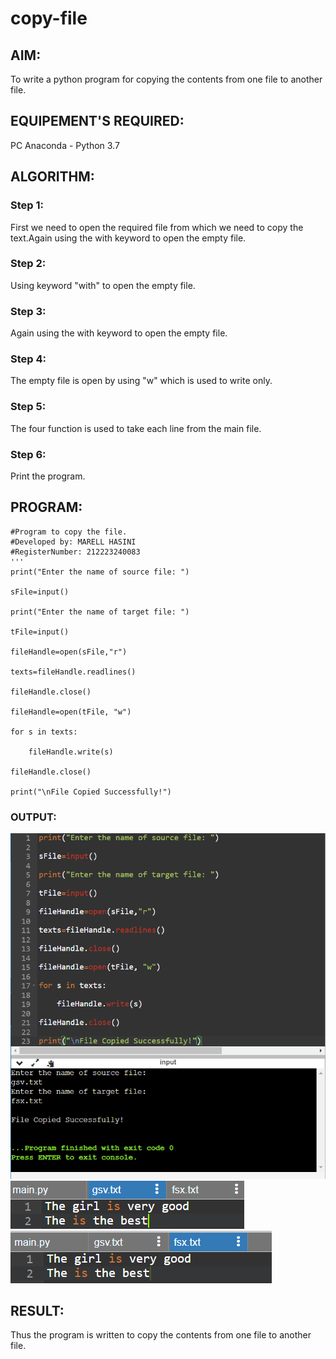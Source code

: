 # copy-file
## AIM:
To write a python program for copying the contents from one file to another file.
## EQUIPEMENT'S REQUIRED: 
PC
Anaconda - Python 3.7
## ALGORITHM: 
### Step 1:
First we need to open the required file from which we need to copy the text.Again using the with keyword to open the empty file.
### Step 2: 
 Using keyword "with" to open the empty file.
### Step 3: 
Again using the with keyword to open the empty file.
### Step 4:  
The empty file is open by using "w" which is used to write only.
### Step 5: 
The four function is used to take each line from the main file.
### Step 6: 
Print the program.
## PROGRAM:
```
#Program to copy the file.
#Developed by: MARELL HASINI
#RegisterNumber: 212223240083
'''
print("Enter the name of source file: ")

sFile=input()

print("Enter the name of target file: ")

tFile=input()

fileHandle=open(sFile,"r")

texts=fileHandle.readlines()

fileHandle.close()

fileHandle=open(tFile, "w")

for s in texts:

    fileHandle.write(s)

fileHandle.close()

print("\nFile Copied Successfully!")
```
### OUTPUT:
![OUTPUT](<copy file-1.png>)
![OUTPUT](<copy file 1.png>)
![OUTPUT](<copyfile 2.png>)
## RESULT:
Thus the program is written to copy the contents from one file to another file.

